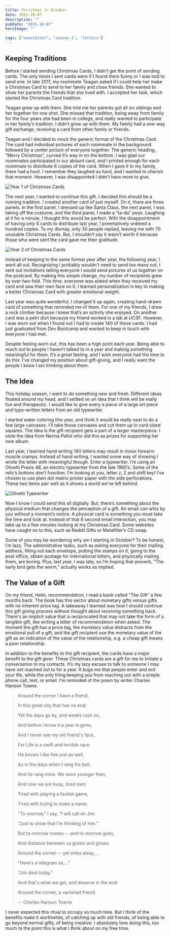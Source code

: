 ```yaml
---
title: Christmas in October
date: 2015-10-07
description: ""
pubDate: "2015-10-07"
heroImage: ""

tags: ["newsletter", "season_1", "letters"]
---
```




## Keeping Traditions

Before I started sending Christmas Cards, I didn’t get the point of sending cards. The only times I sent cards were if I found them funny or I was told to send one. In late 2011, my roommate Teagan asked if I could help her make a Christmas Card to send to her family and close friends. She wanted to show her parents the friends that she lived with. I accepted her task, which started the Christmas Card tradition.

Teagan grew up with them. She told me her parents got all six siblings and her together for one shot. She missed that tradition, being away from family for the four years she had been in college, and really wanted to participate in her family’s tradition. I didn’t grow up with them. My family had a one-way gift exchange, receiving a card from other family or friends.

Teagan and I decided to mock the generic format of the Christmas Card. The card had individual pictures of each roommate in the background followed by a center picture of everyone together. The generic heading, “Merry Christmas”, curved it’s way in on the bottom. I was glad our roommates participated in our absurd card, and I printed enough for each roommate to distribute 6 copies of the card. When I gave it to my family, there had a hoot. I remember they laughed so hard, and I wanted to cherish that moment. However, I was disappointed I didn’t have more to give.

![Year 1 of Christmas Cards](https://gallery.tinyletterapp.com/b7acb1dd09358f1ed19f16a562a005fc08d42511/images/44536f33-950b-4c61-a26c-397a5bf9b923.jpg)

The next year, I wanted to continue this gift. I decided this should be a running tradition. I created another card of just myself. On it, there are three panels. In the first panel, I dressed up like Santa Claus, the next panel, I was taking off the costume, and the third panel, I made a “ta-da” pose. Laughing at it for a minute, I thought this would be perfect. With the disappointment of having only 6 cards to distribute last year, I preemptively ordered a hundred copies. To my dismay, only 30 people replied, leaving me with 70 unusable Christmas Cards. But, I shouldn’t say it wasn’t worth it because those who were sent the card gave me their gratitude.

![Year 2 of Christmas Cards](https://gallery.tinyletterapp.com/b7acb1dd09358f1ed19f16a562a005fc08d42511/images/9594a1fc-a162-454b-9540-93f12022458a.jpg)

Instead of keeping to the same format year after year, the following year, I went all out. Recognizing I probably wouldn't need to send too many out, I sent out invitations telling everyone I would send pictures of us together on the postcard. By making this simple change, my number of recipients grew by over two-fold. This time, everyone was elated when they received my card and saw their own face on it. I learned personalization is key to making a better Christmas Card with greater emotional weight.

Last year was quite wonderful. I changed it up again, creating hand-drawn card of something that reminded me of them. For one of my friends, I drew a rock climber because I knew that’s an activity she enjoyed. On another card was a petri dish because my friend worked in a lab at UCSF. However, I was worn out when I found out I had to create 140 of these cards. I had just graduated from Dev Bootcamp and wanted to keep in touch with everyone I had met.

Despite feeling worn out, this has been a high point each year. Being able to reach out to people I haven’t talked to in a year and making something meaningful for them. It’s a great feeling, and I wish everyone had the time to do this. I’ve changed my position about gift-giving, and I really want the people I know I am thinking about them.

## The Idea

This holiday season, I want to do something new and fresh. Different ideas floated around my head, and I settled on an idea that I think will be really fun and therapeutic. I would like to give every a piece of a large art piece and type-written letters from an old typewriter.

I started water coloring this year, and think it would be really neat to do a few large canvases. I'll take those canvases and cut them up in card sized squares. The idea is the gift recipient gets a part of a larger masterpiece. I stole the idea from Nerina Pallot who did this as prizes for supporting her new album.

Last year, I learned hand writing 140 letters may result in minor forearm muscle cramps. Instead of hand writing, I wanted some way of showing I wrote the letter with meaningful though. Enter a typewriter. I’m using an Olivetti Praxis 48, an electric typewriter from the late 1960’s. Some of the relic’s buttons don’t function. I’m looking at you, letter z, 2 and shift key! I’ve chosen to use plain dot matrix printer paper with the side perforations. These two items pair well as it shows a world we’ve left behind.

![Olivetti Typewriter](https://gallery.tinyletterapp.com/b7acb1dd09358f1ed19f16a562a005fc08d42511/images/0452a8d3-b840-4e88-a851-e95b9b9a1db7.jpg)

Now I know I could send this all digitally. But, there’s something about the physical medium that changes the perception of a gift. An email can whiz by you without a moment’s notice. A physical card is something you must take the time and look at. Instead of that 6 second email interaction, you may take up to a few minutes looking at my Christmas Card. Some websites have caught on to this, such as Reddit Gifts or Metafilter’s CD swap.

Some of you may be wondering why am I starting in October? To be honest, I’m lazy. The administrative tasks, such as asking everyone for their mailing address, filling out each envelope, putting the stamps on it, going to the post office, obtain postage for international letters, and physically mailing them, are boring. Plus, last year, I was late, so I’m hoping that proverb, “The early bird gets the worm,” actually works as implied.

## The Value of a Gift

On my friend, Helin, recommendation, I read a book called "The Gift” a few months back. The book has this sector about monetary gifts versus gifts with no inherent price tag. A takeaway I learned was how I should continue this gift giving process without thought about receiving something back. There's an implicit value that is reciprocated that may not take the form of a tangible gift, like writing a letter of recommendation when asked. The moment the gift has a price tag, the monetary value distracts from the emotional pull of a gift, and the gift recipient use the monetary value of the gift as an indication of the value of the relationship, e.g. a cheap gift means a poor relationship.

In addition to the benefits to the gift recipient, the cards have a major benefit to the gift giver. These Christmas cards are a gift for me to initiate a conversation to my contacts. It’s my lazy excuse to talk to someone I may have not reached out to for a year. It bugs me that people enter and exit your life, while the only thing keeping you from reaching out with a simple phone call, text, or email.  I’m reminded of the poem by writer Charles Hanson Towne.

> Around the corner I have a friend,
>
> In this great city that has no end;
>
> Yet the days go by, and weeks rush on,
>
> And before I know it a year is gone,
>
> And I never see my old friend's face,
>
> For Life is a swift and terrible race.
>
> He knows I like him just as well,
>
> As in the days when I rang his bell,
>
> And he rang mine. We were younger then,
>
> And now we are busy, tired men:
>
> Tired with playing a foolish game,
>
> Tired with trying to make a name.
>
> "To-morrow," I say, "I will call on Jim
>
> "Just to show that I'm thinking of him."
>
> But to-morrow comes -- and to-morrow goes,
>
> And distance between us grows and grows.
>
> Around the corner -- yet miles away,...
>
> "Here's a telegram sir,..."
>
> "Jim died today."
>
> And that's what we get, and deserve in the end:
>
> Around the corner, a vanished friend.
>
> -- Charles Hanson Towne

I never expected this ritual to occupy so much time. But I think of the benefits make it worthwhile, of catching up with old friends, of being able to go beyond normal gifts, of being creative. I absolutely love doing this, too much to the point this is what I think about on my free time.
